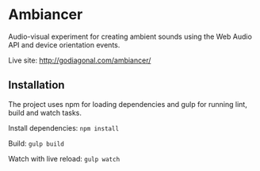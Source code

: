 # Ambiancer
Audio-visual experiment for creating ambient sounds using the Web Audio API and device orientation events.

Live site: http://godiagonal.com/ambiancer/

## Installation
The project uses npm for loading dependencies and gulp for running lint, build and watch tasks.

Install dependencies: `npm install`

Build: `gulp build`

Watch with live reload: `gulp watch`

